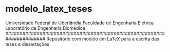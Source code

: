 # modelo_latex_teses
Universidade Federal de Uberlândia
Faculdade de Engenharia Elétrica
Laboratório de Engenharia Biomédica
######################################################################
Repositório com modelo em LaTeX para a escrita das teses e dissertações
